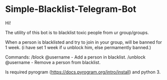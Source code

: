# Simple-Blacklist-Telegram-Bot

Hi!

The utility of this bot is to blacklist toxic people from ur group/groups.

When a person is blacklisted and try to join in your group, will be banned for 1 week. (i have set 1 week if u unblock him, else permamently banned.)

Commands:
/block @username - Add a person in blacklist.
/unblock @username - Remove a person from blacklist.

Is required pyrogram (https://docs.pyrogram.org/intro/install)
and python 3.
